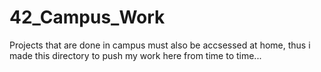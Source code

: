 # 42_Campus_Work
Projects that are done in  campus must also be accsessed at home, thus i made this directory to push my work here from time to time...
